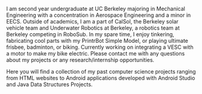 I am second year undergraduate at UC Berkeley majoring in Mechanical Engineering with a concentration in Aerospace Engineering and a minor in EECS. 
Outside of academics, I am a part of CalSol, the Berkeley solar vehicle team and Underwater Robotics at Berkeley, a robotics team at Berkeley competing in RoboSub. 
In my spare time, I enjoy tinkering, fabricating cool parts with my PrintrBot Simple Model, or playing ultimate frisbee, badminton, or biking. 
Currently working on integrating a VESC with a motor to make my bike electric. 
Please contact me with any questions about my projects or any research/internship opportunities. 

Here you will find a collection of my past computer science projects ranging from HTML websites to Android applications developed with Android Studio and Java Data Structures Projects.

